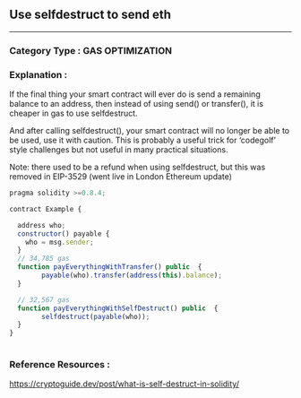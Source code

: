 ## Use selfdestruct to send eth


---

### **Category Type** : GAS OPTIMIZATION


### **Explanation** : 

 If the final thing your smart contract will ever do is send a remaining balance to an address, then instead of using send() or transfer(), it is cheaper in gas to use selfdestruct.
      
And after calling selfdestruct(), your smart contract will no longer be able to be used, use it with caution.
This is probably a useful trick for ‘codegolf’ style challenges but not useful in many practical situations.
      
Note: there used to be a refund when using selfdestruct, but this was removed in EIP-3529 (went live in London Ethereum update)  

```javascript
pragma solidity >=0.8.4;

contract Example {

  address who;
  constructor() payable {
	who = msg.sender;
  }
  // 34,785 gas
  function payEverythingWithTransfer() public  {
    	payable(who).transfer(address(this).balance);
  }

  // 32,567 gas
  function payEverythingWithSelfDestruct() public  {
    	selfdestruct(payable(who));
  }
}      
      


```


### **Reference Resources** : 

 https://cryptoguide.dev/post/what-is-self-destruct-in-solidity/


